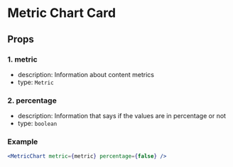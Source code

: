 # Metric Chart Card

## Props

### 1. metric

- description: Information about content metrics
- type: `Metric`

### 2. percentage

- description: Information that says if the values are in percentage or not
- type: `boolean`

### Example

```jsx
<MetricChart metric={metric} percentage={false} />
```
